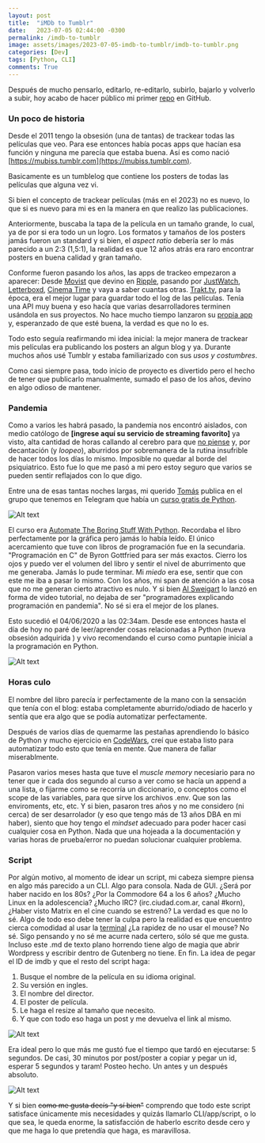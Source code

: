 ```yaml
---
layout: post
title:  "iMDb to Tumblr"
date:   2023-07-05 02:44:00 -0300
permalink: /imdb-to-tumblr
image: assets/images/2023-07-05-imdb-to-tumblr/imdb-to-tumblr.png
categories: [Dev]
tags: [Python, CLI]
comments: True
---
```


Después de mucho pensarlo, editarlo, re-editarlo, subirlo, bajarlo y volverlo a subir, hoy acabo de hacer público mi primer [repo](https://github.com/lud0matic/imdb-to-tumblr) en GitHub.

### Un poco de historia

Desde el 2011 tengo la obsesión (una de tantas) de trackear todas las películas que veo. Para ese entonces había pocas apps que hacían esa función y ninguna me parecía que estaba buena. Así es como nació [https://mubiss.tumblr.com](https://mubiss.tumblr.com).

Basicamente es un <span class="smoothscroll badge badge-primary">tumblelog</span> que contiene los posters de todas las películas que alguna vez vi.

Si bien el concepto de trackear películas (más en el 2023) no es nuevo, lo que si es nuevo para mi es en la manera en que realizo las publicaciones.

Anteriormente, buscaba la tapa de la película en un tamaño grande, lo cual, ya de por si era todo un un logro. Los formatos y tamaños de los posters jamás fueron un standard y si bien, el *aspect ratio* debería ser lo más parecido a un 2:3 (1,5:1), la realidad es que 12 años atrás era raro encontrar posters en buena calidad y gran tamaño.

Conforme fueron pasando los años, las apps de trackeo empezaron a aparecer: Desde [Movist](https://ripppleapp.medium.com/serists-and-movist-s-goodbye-23dffb187dc0) que devino en [Ripple](https://ripppleapp.com/), pasando por [JustWatch](https://www.justwatch.com), [Letterboxd](https://letterboxd.com), [Cinema Time](https://cinematime.app) y vaya a saber cuantas otras. [Trakt.tv](https://trakt.tv), para la época, era el mejor lugar para guardar todo el log de las películas. Tenía una API muy buena y eso hacía que varias desarrolladores terminen usándola en sus proyectos. No hace mucho tiempo lanzaron su [propia app](https://apps.apple.com/app/id1514873602) y, esperanzado de que esté buena, la verdad es que no lo es.

Todo esto seguía reafirmando mi idea inicial: la mejor manera de trackear mis películas era publicando los posters an algun blog y ya. Durante muchos años usé Tumblr y estaba familiarizado con sus *usos y costumbres*.

Como casi siempre pasa, todo inicio de proyecto es divertido pero el hecho de tener que publicarlo manualmente, sumado el paso de los años, devino en algo odioso de mantener.

### Pandemia

Como a varios les habrá pasado, la pandemia nos encontró aislados, con medio católogo de **[ingrese aquí su servicio de streaming favorito]** ya visto, alta cantidad de horas callando al cerebro para que [no piense](https://gastonabril.com.ar/2021/02/12/42-365-dead-cells/) y, por decantación (y *loopeo*), aburridos por sobremanera de la rutina insufrible de hacer todos los días lo mismo. Imposible no quedar al borde del psiquiatrico. Esto fue lo que me pasó a mi pero estoy seguro que varios se pueden sentir reflajados con lo que digo.

Entre una de esas tantas noches largas, mi querido [Tomás](https://twitter.com/s0uls/) publica en el grupo que tenemos en Telegram que había un [curso gratis de Python](https://www.reddit.com/r/learnpython/comments/guu0nq/automate_the_boring_stuff_with_python_online).

![Alt text](../assets/images/2023-07-05-imdb-to-tumblr/SCR-20230705-feug.png#shadow)

El curso era [Automate The Boring Stuff With Python](https://automatetheboringstuff.com). Recordaba el libro perfectamente por la gráfica pero jamás lo había leído. El único acercamiento que tuve con libros de programación fue en la secundaria. "Programación en C" de Byron Gottfried para ser más exactos. Cierro los ojos y puedo ver el volumen del libro y sentir el nivel de aburrimento que me generaba. Jamás lo pude terminar. Mi *miedo* era ese, sentir que con este me iba a pasar lo mismo. Con los años, mi span de atención a las cosa que no me generan cierto atractivo es nulo. Y si bien [Al Sweigart](https://mastodon.social/@AlSweigart) lo lanzó en forma de video tutorial, no dejaba de ser "programadores explicando programación en pandemia". No sé si era el mejor de los planes.

Esto sucedió el 04/06/2020 a las 02:34am. Desde ese entonces hasta el día de hoy no paré de leer/aprender cosas relacionadas a Python (nueva obsesión adquirida <i class="fa-solid fa-square-check" style="color: #77bb41;"></i>) y vivo recomendando el curso como puntapie inicial a la programación en Python.

![Alt text](../assets/images/2023-07-05-imdb-to-tumblr/SCR-20230705-fhqo.png)

### Horas culo

El nombre del libro parecía ir perfectamente de la mano con la sensación que tenía con el blog: estaba completamente aburrido/odiado de hacerlo y sentía que era algo que se podía automatizar perfectamente.

Después de varios días de quemarme las pestañas aprendiendo lo básico de Python y mucho ejercicio en [CodeWars](https://www.codewars.com/), creí que estaba listo para automatizar todo esto que tenía en mente. Que manera de fallar miserablmente.

Pasaron varios meses hasta que tuve el *muscle memory* necesiario para no tener que ir cada dos segundo al curso a ver como se hacía un <span class="smoothscroll badge badge-primary">append</span> a una lista, o fijarme como se recorría un diccionario, o conceptos como el <span class="smoothscroll badge badge-primary">scope</span> de las variables, para que sirve los archivos <span class="smoothscroll badge badge-primary">.env</span>. Que son las <span class="smoothscroll badge badge-primary">enviroments</span>, etc, etc. Y si bien, pasaron tres años y no me considero (ni cerca) de ser desarrolador (y eso que tengo más de 13 años DBA en mi haber), siento que hoy tengo el *mindset* adecuado para poder hacer casi cualquier cosa en Python. Nada que una hojeada a la documentación y varias horas de prueba/error no puedan solucionar cualquier problema.

### Script

Por algún motivo, al momento de idear un script, mi cabeza siempre piensa en algo más parecido a un CLI. Algo para consola. Nada de GUI. ¿Será por haber nacido en los 80s? ¿Por la Commodore 64 a los 6 años? ¿Mucho Linux en la adolescencia? ¿Mucho IRC? (irc.ciudad.com.ar, canal #korn), ¿Haber visto Matrix en el cine cuando se estrenó? La verdad es que no lo sé. Algo de todo eso debe tener la culpa pero la realidad es que encuentro cierca comodidad al usar <i class="fa-solid fa-terminal"></i> la [terminal](https://iterm2.com) ¿La rapidez de no usar el mouse? No sé. Sigo pensando y no sé me acurre nada certero, sólo sé que me gusta. Incluso este .md de texto plano horrendo tiene algo de magia que abrir Wordpress y escribir dentro de Gutenberg no tiene. En fin. La idea de pegar el ID de imdb y que el resto del script haga:

1. Busque el nombre de la película en su idioma original.
2. Su versión en ingles.
3. El nombre del director.
4. El poster de película.
5. Le haga el resize al tamaño que necesito.
6. Y que con todo eso haga un post y me devuelva el link al mismo.

![Alt text](https://github.com/lud0matic/imdb-to-tumblr/raw/master/assets/images/SCR-20230703-rluc.png)

Era ideal pero lo que más me gustó fue el tiempo que tardó en ejecutarse: 5 segundos. De casi, 30 minutos por post/poster a copiar y pegar un id, esperar 5 segundos y taram! <i class="fa-solid fa-wand-magic-sparkles"></i> Posteo hecho. Un antes y un después absoluto.

![Alt text](https://github.com/lud0matic/imdb-to-tumblr/raw/master/assets/images/SCR-20230703-rlrn.png)

Y si bien ~~como me gusta decís "y sí bien"~~ comprendo que todo este script satisface únicamente mis necesidades y quizás llamarlo CLI/app/script, o lo que sea, le queda enorme, la satisfacción de haberlo escrito desde cero y que me haga lo que pretendía que haga, es maravillosa. <i class="fa-solid fa-clover"></i>